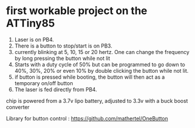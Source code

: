 # first workable project on the ATTiny85

1. Laser is on PB4.
2. There is a button to stop/start is on PB3.
3. currently blinking at 5, 10, 15 or 20 hertz.  One can change the frequency by long pressing the button while not lit
4. Starts with a duty cycle of 50% but can be programmed to go down to 40%, 30%, 20% or even 10% by double clicking the button while not lit.
5. if button is pressed while booting, the button will then act as a temporary on/off button
6. The laser is fed directly from PB4.

chip is powered from a 3.7v lipo battery, adjusted to 3.3v with a buck boost converter

Library for button control : https://github.com/mathertel/OneButton
